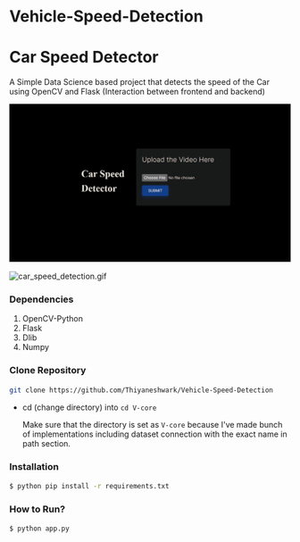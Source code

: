 # Vehicle-Speed-Detection
# Car Speed Detector

A Simple Data Science based project that detects the speed of the Car using OpenCV and Flask (Interaction between frontend and backend)

![home](static/home.png)

![car_speed_detection.gif](static/car_speed_detection_1.gif)

### Dependencies
1. OpenCV-Python
2. Flask
3. Dlib
4. Numpy

### Clone Repository
```sh
git clone https://github.com/Thiyaneshwark/Vehicle-Speed-Detection
```

- cd (change directory) into `cd V-core`
  
    Make sure that the directory is set as `V-core` because I've made bunch of implementations including dataset connection with the exact name in path section.

### Installation
```sh
$ python pip install -r requirements.txt
```
### How to Run?
```sh
$ python app.py
```
